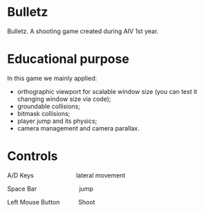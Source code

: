 # Bulletz
Bulletz. A shooting game created during AIV 1st year.

# Educational purpose
In this game we mainly applied:
- orthographic viewport for scalable window size (you can test it changing window size via code);
- groundable collisions;
- bitmask collisions;
- player jump and its physics;
- camera management and camera parallax.

# Controls
A/D Keys &nbsp;&nbsp;&nbsp;&nbsp;&nbsp;&nbsp;&nbsp;&nbsp;&nbsp;&nbsp;&nbsp;&nbsp;&nbsp;&nbsp;&nbsp;&nbsp;&nbsp;&nbsp;&nbsp;&nbsp;&nbsp;&nbsp;&nbsp;&nbsp;lateral movement

Space Bar &nbsp;&nbsp;&nbsp;&nbsp;&nbsp;&nbsp;&nbsp;&nbsp;&nbsp;&nbsp;&nbsp;&nbsp;&nbsp;&nbsp;&nbsp;&nbsp;&nbsp;&nbsp;&nbsp;&nbsp;&nbsp;&nbsp;&nbsp;&nbsp;jump

Left Mouse Button &nbsp;&nbsp;&nbsp;&nbsp;&nbsp;&nbsp;&nbsp;&nbsp;&nbsp;&nbsp;Shoot
